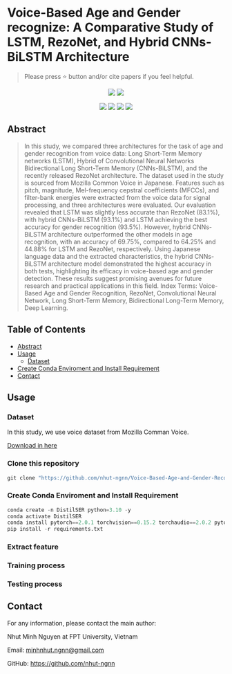 # Voice-Based Age and Gender recognize: A Comparative Study of LSTM, RezoNet, and Hybrid CNNs-BiLSTM Architecture</h1>

> Please press ⭐ button and/or cite papers if you feel helpful.

<p align="center">
<img src="https://img.shields.io/badge/Last%20updated%20on-26.06.2024-brightgreen?style=for-the-badge">
<img src="https://img.shields.io/badge/Written%20by-Nguyen%20Minh%20Nhut-pink?style=for-the-badge"> 
</p>


<p align="center">
<img src="https://img.shields.io/badge/Long%20Short%20Term%20Memory-white"> 
<img src="https://img.shields.io/badge/Bidirectional%20Long%20Short%20Term%20Memory-white">   
<img src="https://img.shields.io/badge/RezoNet-white">     
<img src="https://img.shields.io/badge/Hybrid%20CNN_BiLSTM-white">
</p>

## Abstract 
> In this study, we compared three architectures for the task of age and gender recognition from voice data: Long Short-Term Memory networks (LSTM), Hybrid of Convolutional Neural Networks Bidirectional Long Short-Term Memory (CNNs-BiLSTM), and the recently released RezoNet architecture. The dataset used in the study is sourced from Mozilla Common Voice in Japanese. Features such as pitch, magnitude, Mel-frequency cepstral coefficients (MFCCs), and filter-bank energies were extracted from the voice data for signal processing, and three architectures were evaluated. Our evaluation revealed that LSTM was slightly less accurate than RezoNet (83.1\%), with hybrid CNNs-BiLSTM (93.1\%) and LSTM achieving the best accuracy for gender recognition (93.5\%). However, hybrid CNNs-BiLSTM architecture outperformed the other models in age recognition, with an accuracy of 69.75\%, compared to 64.25\% and 44.88\% for LSTM and RezoNet, respectively. Using Japanese language data and the extracted characteristics, the hybrid CNNs-BiLSTM architecture model demonstrated the highest accuracy in both tests, highlighting its efficacy in voice-based age and gender detection. These results suggest promising avenues for future research and practical applications in this field.
> Index Terms: Voice-Based Age and Gender Recognition, RezoNet, Convolutional Neural Network, Long Short-Term Memory, Bidirectional Long-Term Memory, Deep Learning.
## Table of Contents

- [Abstract](#Abstract)
- [Usage](#Usage)
  - [Dataset](##Dataset)
- [Create Conda Enviroment and Install Requirement](##Create-Conda-Enviroment-and-Install-Requirement)
- [Contact](#Contact)
## Usage
### Dataset
In this study, we use voice dataset from Mozilla Comman Voice. 

<a href="https://commonvoice.mozilla.org/en/datasets">Download in here</a>
### Clone this repository
```python
git clone "https://github.com/nhut-ngnn/Voice-Based-Age-and-Gender-Recogniton.git"
```
### Create Conda Enviroment and Install Requirement
```python
conda create -n DistilSER python=3.10 -y
conda activate DistilSER
conda install pytorch==2.0.1 torchvision==0.15.2 torchaudio==2.0.2 pytorch-cuda=11.8 -c pytorch -c nvidia
pip install -r requirements.txt
```
### Extract feature 
### Training process
### Testing process
## Contact
For any information, please contact the main author:

Nhut Minh Nguyen at FPT University, Vietnam

Email: <link>minhnhut.ngnn@gmail.com </link>

GitHub: <link>https://github.com/nhut-ngnn</link>
